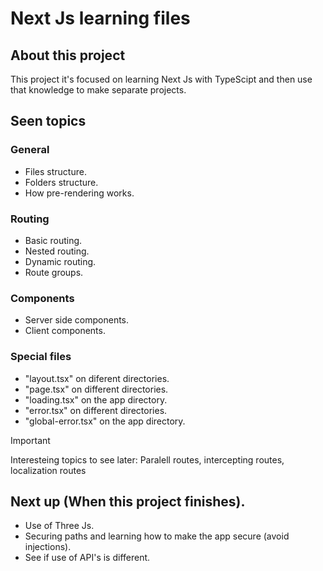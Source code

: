 # Next Js learning files
## About this project
This project it's focused on learning Next Js with TypeScipt and then use that knowledge to make separate projects.

## Seen topics
### General
- Files structure.
- Folders structure.
- How pre-rendering works.

### Routing
- Basic routing.
- Nested routing.
- Dynamic routing.
- Route groups.

### Components
- Server side components.
- Client components.

### Special files
- "layout.tsx" on diferent directories.
- "page.tsx" on different directories.
- "loading.tsx" on the app directory.
- "error.tsx" on different directories.
- "global-error.tsx" on the app directory.

> [!IMPORTANT]  
> Interesteing topics to see later: Paralell routes, intercepting routes, localization routes

## Next up (When this project finishes).
- Use of Three Js.
- Securing paths and learning how to make the app secure (avoid injections).
- See if use of API's is different.